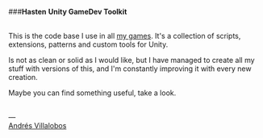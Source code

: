 ###**Hasten**
**Unity GameDev Toolkit**<br /><br />

This is the code base I use in all [my games](http://matnesis.itch.io/). It's
a collection of scripts, extensions, patterns and custom tools for Unity.

Is not as clean or solid as I would like, but I have managed to create all my
stuff with versions of this, and I'm constantly improving it with every new
creation.

Maybe you can find something useful, take a look.

<br />—<br />
[Andrés Villalobos](http://twitter.com/matnesis)
